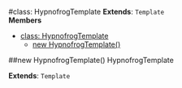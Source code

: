 <a name="HypnofrogTemplate"></a>
#class: HypnofrogTemplate
**Extends**: `Template`  
**Members**

* [class: HypnofrogTemplate](#HypnofrogTemplate)
  * [new HypnofrogTemplate()](#new_HypnofrogTemplate)

<a name="new_HypnofrogTemplate"></a>
##new HypnofrogTemplate()
HypnofrogTemplate

**Extends**: `Template`  
